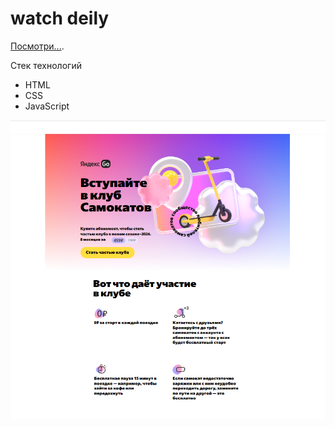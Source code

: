 # watch deily
 [Посмотри...](https://watch-daily.netlify.app/). 

 
Стек технологий
* HTML
* CSS
* JavaScript

![scrin album](https://github.com/dianaveselkina/go-scooter-pass/blob/main/scooter.png)
